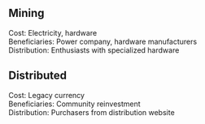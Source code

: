 ## Mining  
Cost: Electricity, hardware  
Beneficiaries: Power company, hardware manufacturers  
Distribution: Enthusiasts with specialized hardware  

## Distributed  
Cost: Legacy currency  
Beneficiaries: Community reinvestment  
Distribution: Purchasers from distribution website  
